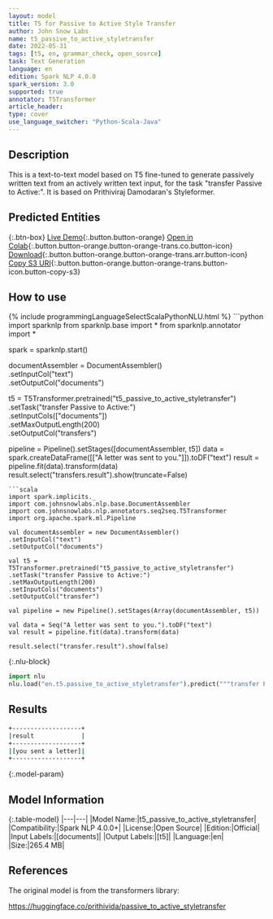 ```yaml
---
layout: model
title: T5 for Passive to Active Style Transfer
author: John Snow Labs
name: t5_passive_to_active_styletransfer
date: 2022-05-31
tags: [t5, en, grammar_check, open_source]
task: Text Generation
language: en
edition: Spark NLP 4.0.0
spark_version: 3.0
supported: true
annotator: T5Transformer
article_header:
type: cover
use_language_switcher: "Python-Scala-Java"
---
```


## Description

This is a text-to-text model based on T5 fine-tuned to generate passively written text from an actively written text input, for the task "transfer Passive to Active:". It is based on Prithiviraj Damodaran's Styleformer.

## Predicted Entities



{:.btn-box}
[Live Demo](https://demo.johnsnowlabs.com/public/T5_LINGUISTIC/){:.button.button-orange}
[Open in Colab](https://colab.research.google.com/github/JohnSnowLabs/spark-nlp-workshop/blob/master/tutorials/streamlit_notebooks/T5_LINGUISTIC.ipynb){:.button.button-orange.button-orange-trans.co.button-icon}
[Download](https://s3.amazonaws.com/auxdata.johnsnowlabs.com/public/models/t5_passive_to_active_styletransfer_en_4.0.0_3.0_1654004126619.zip){:.button.button-orange.button-orange-trans.arr.button-icon}
[Copy S3 URI](s3://auxdata.johnsnowlabs.com/public/models/t5_passive_to_active_styletransfer_en_4.0.0_3.0_1654004126619.zip){:.button.button-orange.button-orange-trans.button-icon.button-copy-s3}

## How to use



<div class="tabs-box" markdown="1">
{% include programmingLanguageSelectScalaPythonNLU.html %}
```python
import sparknlp
from sparknlp.base import *
from sparknlp.annotator import *

spark = sparknlp.start()

documentAssembler = DocumentAssembler() \
.setInputCol("text") \
.setOutputCol("documents")

t5 = T5Transformer.pretrained("t5_passive_to_active_styletransfer") \
.setTask("transfer Passive to Active:") \
.setInputCols(["documents"]) \
.setMaxOutputLength(200) \
.setOutputCol("transfers")

pipeline = Pipeline().setStages([documentAssembler, t5])
data = spark.createDataFrame([["A letter was sent to you."]]).toDF("text")
result = pipeline.fit(data).transform(data)
result.select("transfers.result").show(truncate=False)
```
```scala
import spark.implicits._
import com.johnsnowlabs.nlp.base.DocumentAssembler
import com.johnsnowlabs.nlp.annotators.seq2seq.T5Transformer
import org.apache.spark.ml.Pipeline

val documentAssembler = new DocumentAssembler()
.setInputCol("text")
.setOutputCol("documents")

val t5 = T5Transformer.pretrained("t5_passive_to_active_styletransfer")
.setTask("transfer Passive to Active:")
.setMaxOutputLength(200)
.setInputCols("documents")
.setOutputCol("transfer")

val pipeline = new Pipeline().setStages(Array(documentAssembler, t5))

val data = Seq("A letter was sent to you.").toDF("text")
val result = pipeline.fit(data).transform(data)

result.select("transfer.result").show(false)
```


{:.nlu-block}
```python
import nlu
nlu.load("en.t5.passive_to_active_styletransfer").predict("""transfer Passive to Active:""")
```

</div>

## Results

```bash
+-------------------+
|result             |
+-------------------+
|[you sent a letter]|
+-------------------+
```

{:.model-param}
## Model Information

{:.table-model}
|---|---|
|Model Name:|t5_passive_to_active_styletransfer|
|Compatibility:|Spark NLP 4.0.0+|
|License:|Open Source|
|Edition:|Official|
|Input Labels:|[documents]|
|Output Labels:|[t5]|
|Language:|en|
|Size:|265.4 MB|

## References

The original model is from the transformers library:

https://huggingface.co/prithivida/passive_to_active_styletransfer